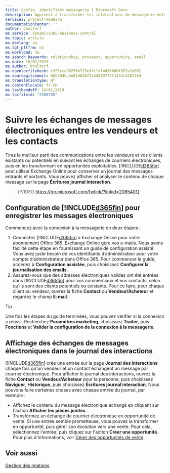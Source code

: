 ```yaml
---
title: Config. identifiant messagerie | Microsoft Docs
description: Apprenez à transformer les interactions de messagerie entre les vendeurs et les clients en véritables opportunités de vente.
services: project-madeira
documentationcenter: ''
author: bholtorf
ms.service: dynamics365-business-central
ms.topic: article
ms.devlang: na
ms.tgt_pltfrm: na
ms.workload: na
ms.search.keywords: relationship, prospect, opportunity, email
ms.date: 10/01/2019
ms.author: bholtorf
ms.openlocfilehash: e325cce98256b723c6fcfdf4d16068f852a2b032
ms.sourcegitcommit: 02e704bc3e01d62072144919774f1244c42827e4
ms.translationtype: HT
ms.contentlocale: fr-CH
ms.lasthandoff: 10/01/2019
ms.locfileid: "2308755"
---
```

# <a name="track-email-message-exchanges-between-salespeople-and-contacts"></a>Suivre les échanges de messages électroniques entre les vendeurs et les contacts
Tirez le meilleur parti des communications entre les vendeurs et vos clients existants ou potentiels en suivant les échanges de courriers électroniques, puis en les transformant en opportunités exploitables. [!INCLUDE[d365fin](includes/d365fin_md.md)] peut utiliser Exchange Online pour conserver un journal des messages entrants et sortants. Vous pouvez afficher et analyser le contenu de chaque message sur la page **Écritures journal interaction**.

> [!VIDEO https://go.microsoft.com/fwlink/?linkid=2085401]

## <a name="setting-up-d365fin-to-log-email-messages"></a>Configuration de [!INCLUDE[d365fin](includes/d365fin_md.md)] pour enregistrer les messages électroniques
Commencez avec la connexion à la messagerie en deux étapes :

1. Connectez [!INCLUDE[d365fin](includes/d365fin_md.md)] à Exchange Online pour votre abonnement Office 365. Exchange Online gère vos e-mails. Nous avons facilité cette étape en fournissant un guide de configuration assisté. Vous avez juste besoin de vos identifiants d’administrateur pour votre compte d’administrateur dans Office 365. Pour commencer le guide, accédez à **Configuration assistée**, puis choisissez **Configurer la journalisation des emails**. 
2. Assurez-vous que des adresses électroniques valides ont été entrées dans [!INCLUDE[d365fin](includes/d365fin_md.md)] pour vos commerciaux et vos contacts, selon qu’ils sont des clients potentiels ou existants. Pour ce faire, pour chaque client ou vendeur, ouvrez la fiche **Contact** ou **Vendeur/Acheteur** et regardez le champ **E-mail**.

> [!Tip]
> Une fois les étapes du guide terminées, vous pouvez vérifier si la connexion a réussi. Recherchez **Paramètres marketing**, choisissez **Traiter**, puis **Fonctions** et **Valider la configuration de la connexion à la messagerie**.

## <a name="viewing-email-message-exchanges-in-the-interaction-log"></a>Affichage des échanges de messages électroniques dans le journal des interactions
[!INCLUDE[d365fin](includes/d365fin_md.md)] crée une entrée sur la page **Journal des interactions** chaque fois qu'un vendeur et un contact échangent un message par courrier électronique. Pour afficher le journal des interactions, ouvrez la fiche **Contact** ou **Vendeur/Acheteur** pour la personne, puis choisissez **Naviguer**, **Historique**, puis choisissez **Écritures journal interaction**. Nous pouvons faire certaines choses avec chaque entrée du journal, par exemple :

* Affichez le contenu du message électronique échangé en cliquant sur l'action **Afficher les pièces jointes**.
* Transformez un échange de courrier électronique en opportunité de vente. Si une entrée semble prometteuse, vous pouvez la transformer en opportunité, puis gérer son évolution vers une vente. Pour cela, sélectionnez l'entrée, puis cliquez sur l'action **Créer une opportunité**. Pour plus d'informations, voir [Gérer des opportunités de vente](marketing-manage-sales-opportunities.md).

## <a name="see-also"></a>Voir aussi
[Gestion des relations](marketing-relationship-management.md)

